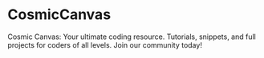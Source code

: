 # CosmicCanvas
Cosmic Canvas: Your ultimate coding resource. Tutorials, snippets, and full projects for coders of all levels. Join our community today!
